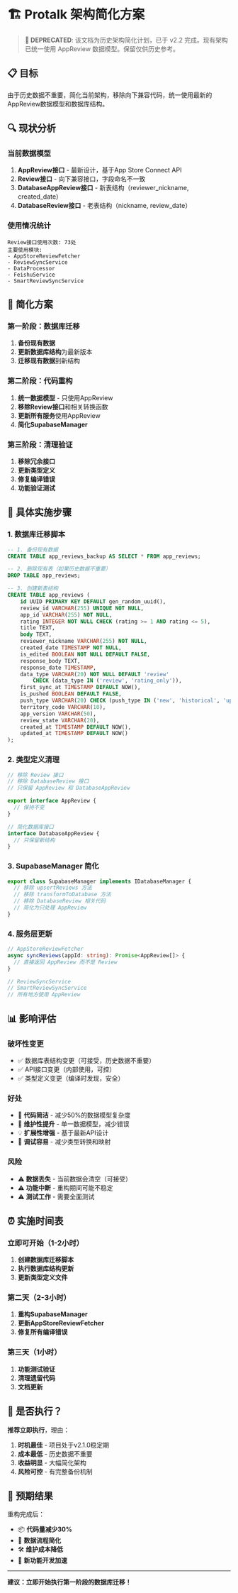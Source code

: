 # 🏗️ Protalk 架构简化方案

> **🚨 DEPRECATED**: 该文档为历史架构简化计划，已于 v2.2 完成。现有架构已统一使用 AppReview 数据模型。保留仅供历史参考。

## 📋 目标

由于历史数据不重要，简化当前架构，移除向下兼容代码，统一使用最新的AppReview数据模型和数据库结构。

## 🔍 现状分析

### 当前数据模型
1. **AppReview接口** - 最新设计，基于App Store Connect API
2. **Review接口** - 向下兼容接口，字段命名不一致
3. **DatabaseAppReview接口** - 新表结构（reviewer_nickname, created_date）
4. **DatabaseReview接口** - 老表结构（nickname, review_date）

### 使用情况统计
```
Review接口使用次数: 73处
主要使用模块:
- AppStoreReviewFetcher
- ReviewSyncService  
- DataProcessor
- FeishuService
- SmartReviewSyncService
```

## 🎯 简化方案

### 第一阶段：数据库迁移
1. **备份现有数据**
2. **更新数据库结构**为最新版本
3. **迁移现有数据**到新结构

### 第二阶段：代码重构
1. **统一数据模型** - 只使用AppReview
2. **移除Review接口**和相关转换函数
3. **更新所有服务**使用AppReview
4. **简化SupabaseManager**

### 第三阶段：清理验证
1. **移除冗余接口**
2. **更新类型定义**
3. **修复编译错误**
4. **功能验证测试**

## 🔧 具体实施步骤

### 1. 数据库迁移脚本
```sql
-- 1. 备份现有数据
CREATE TABLE app_reviews_backup AS SELECT * FROM app_reviews;

-- 2. 删除现有表（如果历史数据不重要）
DROP TABLE app_reviews;

-- 3. 创建新表结构
CREATE TABLE app_reviews (
    id UUID PRIMARY KEY DEFAULT gen_random_uuid(),
    review_id VARCHAR(255) UNIQUE NOT NULL,
    app_id VARCHAR(255) NOT NULL,
    rating INTEGER NOT NULL CHECK (rating >= 1 AND rating <= 5),
    title TEXT,
    body TEXT,
    reviewer_nickname VARCHAR(255) NOT NULL,
    created_date TIMESTAMP NOT NULL,
    is_edited BOOLEAN NOT NULL DEFAULT FALSE,
    response_body TEXT,
    response_date TIMESTAMP,
    data_type VARCHAR(20) NOT NULL DEFAULT 'review' 
        CHECK (data_type IN ('review', 'rating_only')),
    first_sync_at TIMESTAMP DEFAULT NOW(),
    is_pushed BOOLEAN DEFAULT FALSE,
    push_type VARCHAR(20) CHECK (push_type IN ('new', 'historical', 'updated')),
    territory_code VARCHAR(10),
    app_version VARCHAR(50),
    review_state VARCHAR(20),
    created_at TIMESTAMP DEFAULT NOW(),
    updated_at TIMESTAMP DEFAULT NOW()
);
```

### 2. 类型定义清理
```typescript
// 移除 Review 接口
// 移除 DatabaseReview 接口
// 只保留 AppReview 和 DatabaseAppReview

export interface AppReview {
  // 保持不变
}

// 简化数据库接口
interface DatabaseAppReview {
  // 只保留新结构
}
```

### 3. SupabaseManager 简化
```typescript
export class SupabaseManager implements IDatabaseManager {
  // 移除 upsertReviews 方法
  // 移除 transformToDatabase 方法
  // 移除 DatabaseReview 相关代码
  // 简化为只处理 AppReview
}
```

### 4. 服务层更新
```typescript
// AppStoreReviewFetcher
async syncReviews(appId: string): Promise<AppReview[]> {
  // 直接返回 AppReview 而不是 Review
}

// ReviewSyncService 
// SmartReviewSyncService
// 所有地方使用 AppReview
```

## 📊 影响评估

### 破坏性变更
- ✅ 数据库表结构变更（可接受，历史数据不重要）
- ✅ API接口变更（内部使用，可控）
- ✅ 类型定义变更（编译时发现，安全）

### 好处
- 🎯 **代码简洁** - 减少50%的数据模型复杂度
- 🚀 **维护性提升** - 单一数据模型，减少错误
- 💡 **扩展性增强** - 基于最新API设计
- 🔧 **调试容易** - 减少类型转换和映射

### 风险
- ⚠️ **数据丢失** - 当前数据会清空（可接受）
- ⚠️ **功能中断** - 重构期间可能不稳定
- ⚠️ **测试工作** - 需要全面测试

## ⏰ 实施时间表

### 立即可开始（1-2小时）
1. **创建数据库迁移脚本**
2. **执行数据库结构更新**
3. **更新类型定义文件**

### 第二天（2-3小时）
1. **重构SupabaseManager**
2. **更新AppStoreReviewFetcher**
3. **修复所有编译错误**

### 第三天（1小时）
1. **功能测试验证**
2. **清理遗留代码**
3. **文档更新**

## 🚦 是否执行？

**推荐立即执行**，理由：
1. **时机最佳** - 项目处于v2.1.0稳定期
2. **成本最低** - 历史数据不重要
3. **收益明显** - 大幅简化架构
4. **风险可控** - 有完整备份机制

## 🎯 预期结果

重构完成后：
- 📦 **代码量减少30%**
- 🔄 **数据流程简化**
- 🛠️ **维护成本降低**
- 🚀 **新功能开发加速**

---

**建议：立即开始执行第一阶段的数据库迁移！**
